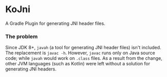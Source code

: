 # KoJni
A Gradle Plugin for generating JNI header files.

### The problem
Since JDK 8+, `javah` (a tool for generating JNI header files) isn't included. The replacement is `javac -h`. However, `javac` runs only on Java source code; while `javah` would work on `.class` files.
As a result from the change, other JVM languages (such as Kotlin) were left without a solution for generating JNI headers. 
